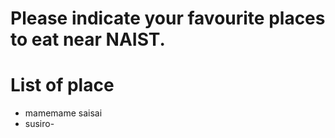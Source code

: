 # Please indicate your favourite places to eat near NAIST.

# List of place
- mamemame saisai
- susiro-
